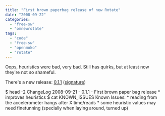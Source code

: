 ```yaml
---
title: "First brown paperbag release of new Rotate"
date: "2008-09-22"
categories: 
  - "free-sw"
  - "omnewrotate"
tags: 
  - "code"
  - "free-sw"
  - "openmoko"
  - "rotate"
---
```


Oops, heuristics were bad, very bad. Still has quirks, but at least now they're not so shameful.

There's a new release: [0.1.1](http://files.1407.org/openmoko/rotate/rotate-0.1.1.tar.gz) ([signature](http://files.1407.org/openmoko/rotate/rotate-0.1.1.tar.gz.asc))

$ head -2 ChangeLog 
2008-09-21 - 0.1.1 - First brown paper bag release
	\* improves heuristics
$ cat KNOWN\_ISSUES 
Known Issues:
	\* reading from the accelerometer hangs after X time/reads
	\* some heuristic values may need finetunning (specially when
	  laying around, turned up)
